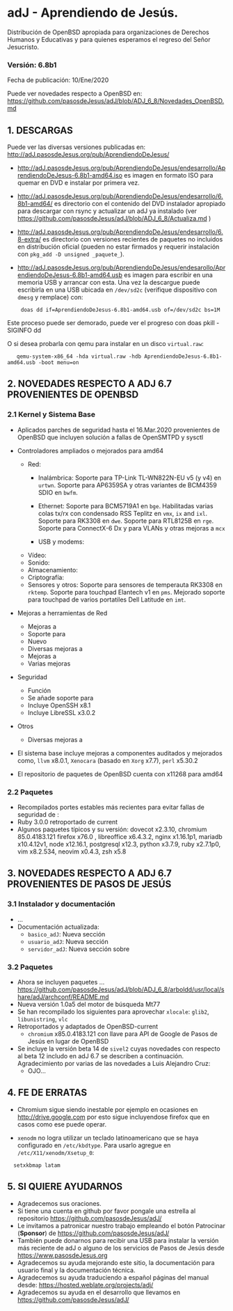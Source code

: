 # adJ - Aprendiendo de Jesús.
Distribución de OpenBSD apropiada para organizaciones de Derechos Humanos
y Educativas y para quienes esperamos el regreso del Señor Jesucristo.

### Versión: 6.8b1
Fecha de publicación: 10/Ene/2020

Puede ver novedades respecto a OpenBSD en:
  <https://github.com/pasosdeJesus/adJ/blob/ADJ_6_8/Novedades_OpenBSD.md>

## 1. DESCARGAS

Puede ver las diversas versiones publicadas en: 
  <http://adJ.pasosdeJesus.org/pub/AprendiendoDeJesus/>

* <http://adJ.pasosdeJesus.org/pub/AprendiendoDeJesus/endesarrollo/AprendiendoDeJesus-6.8b1-amd64.iso> 
  es imagen en formato ISO para quemar en DVD e instalar por primera vez.
* <http://adJ.pasosdeJesus.org/pub/AprendiendoDeJesus/endesarrollo/6.8b1-amd64/>
  es directorio con el contenido del DVD instalador apropiado para descargar 
  con rsync y actualizar un adJ ya instalado (ver  
  <https://github.com/pasosdeJesus/adJ/blob/ADJ_6_8/Actualiza.md> )
* <http://adJ.pasosdeJesus.org/pub/AprendiendoDeJesus/endesarrollo/6.8-extra/> es 
  directorio con versiones recientes de paquetes no incluidos en distribución 
  oficial (pueden no estar firmados y requerir instalación con 
  `pkg_add -D unsigned _paquete_`).
* <http://adJ.pasosdeJesus.org/pub/AprendiendoDeJesus/endesarollo/AprendiendoDeJesus-6.8b1-amd64.usb> 
  es imagen para escribir en una memoria USB y arrancar con esta. Una vez 
  la descargue puede escribirla en una USB ubicada en `/dev/sd2c` 
  (verifique dispositivo con `dmesg` y remplace) con:

       doas dd if=AprendiendoDeJesus-6.8b1-amd64.usb of=/dev/sd2c bs=1M

 Este proceso puede ser demorado, puede ver el progreso con 
      doas pkill -SIGINFO dd

 O si desea probarla con qemu para instalar en un disco `virtual.raw`:

       qemu-system-x86_64 -hda virtual.raw -hdb AprendiendoDeJesus-6.8b1-amd64.usb -boot menu=on


## 2. NOVEDADES RESPECTO A ADJ 6.7 PROVENIENTES DE OPENBSD

### 2.1 Kernel y Sistema Base

* Aplicados parches de seguridad hasta el 16.Mar.2020 provenientes de 
  OpenBSD que incluyen solución a fallas de OpenSMTPD y sysctl
* Controladores ampliados o mejorados para amd64
	* Red:
		* Inalámbrica: Soporte para TP-Link TL-WN822N-EU v5 (y v4) en `urtwn`.
    Soporte para AP6359SA y otras variantes de BCM4359 SDIO en `bwfm`.

		* Ethernet: Soporte para BCM5719A1 en `bge`. Habilitadas
    varias colas tx/rx con condensado RSS Teplitz en 
    `vmx`, `ix` and `ixl`.  Soporte para RK3308 en `dwe`. 
    Soporte para RTL8125B en `rge`. Soporte para ConnectX-6 Dx y para VLANs y
    otras mejoras a `mcx`
		* USB y modems: 
	* Vídeo: 
	* Sonido: 
	* Almacenamiento: 
	* Criptografía: 
	* Sensores y otros: Soporte para sensores de temperauta RK3308 en `rktemp`.
  Soporte para touchpad Elantech v1 en `pms`. Mejorado soporte para
  touchpad de varios portatiles Dell Latitude en `imt`.

	
* Mejoras a herramientas de Red
	* Mejoras a 
	* Soporte para 
	* Nuevo 
	* Diversas mejoras a
	* Mejoras a
	* Varias mejoras

* Seguridad
	* Función
	* Se añade soporte para 
	* Incluye OpenSSH x8.1
	* Incluye LibreSSL x3.0.2
* Otros
	* Diversas mejoras a

* El sistema base incluye mejoras a componentes auditados y mejorados 
  como, `llvm` x8.0.1,  `Xenocara` (basado en `Xorg` x7.7),
  `perl` x5.30.2
* El repositorio de paquetes de OpenBSD cuenta con x11268 para amd64


### 2.2 Paquetes 

* Recompilados portes estables más recientes para evitar fallas de seguridad de : 
* Ruby 3.0.0 retroportado de current
* Algunos paquetes típicos y su versión: dovecot x2.3.10, chromium 85.0.4183.121
  firefox x76.0 , libreoffice x6.4.3.2, nginx x1.16.1p1, mariadb x10.4.12v1,
  node x12.16.1, postgresql x12.3, python x3.7.9, ruby x2.7.1p0, vim x8.2.534,
  neovim x0.4.3, zsh x5.8


## 3. NOVEDADES RESPECTO A ADJ 6.7 PROVENIENTES DE PASOS DE JESÚS

### 3.1 Instalador y documentación
* ...
* Documentación actualizada: 
	* `basico_adJ`: Nueva sección 
	* `usuario_adJ`: Nueva sección 
	* `servidor_adJ`: Nueva sección sobre 

### 3.2 Paquetes

* Ahora se incluyen paquetes
  ... <https://github.com/pasosdeJesus/adJ/blob/ADJ_6_8/arboldd/usr/local/share/adJ/archconf/README.md>
* Nueva versión 1.0a5 del motor de búsqueda Mt77
* Se han recompilado los siguientes para aprovechar `xlocale`:
   `glib2`, `libunistring`, `vlc`
* Retroportados y adaptados de OpenBSD-current 
  * `chromium` x85.0.4183.121 con llave para API de Google de Pasos de Jesús 
     en lugar de OpenBSD
* Se incluye la versión beta 14 de `sivel2` cuyas novedades con respecto al 
  beta 12 includo en adJ 6.7 se describen a continuación. Agradecimiento por
  varias de  las novedades a Luis Alejandro Cruz:
    - OJO...


## 4. FE DE ERRATAS

- Chromium sigue siendo inestable por ejemplo en ocasiones en 
  <http://drive.google.com>
  por esto sigue incluyendose firefox que en casos como ese puede operar.

- `xenodm` no logra utilizar un teclado latinoamericano que se haya
  configurado en `/etc/kbdtype`.  Para usarlo
  agregue en `/etc/X11/xenodm/Xsetup_0`:
```
  setxkbmap latam
```

## 5. SI QUIERE AYUDARNOS

* Agradecemos sus oraciones.
* Si tiene una cuenta en github por favor pongale una estrella al
  repositorio <https://github.com/pasosdeJesus/adJ/>
* Le invitamos a patronicar nuestro trabajo empleando el botón
  Patrocinar (__Sponsor__) de <https://github.com/pasosdeJesus/adJ/>
* También puede donarnos para recibir una USB para instalar la
  versión más reciente de adJ o alguno de los servicios de Pasos
  de Jesús desde <https://www.pasosdeJesus.org>
* Agradecemos su ayuda mejorando este sitio, la documentación
  para usuario final y la documentación técnica.
* Agradecemos su ayuda traduciendo a español páginas del
  manual desde: <https://hosted.weblate.org/projects/adj/>
* Agradecemos su ayuda en el desarrollo que llevamos
  en <https://github.com/pasosdeJesus/adJ/>

